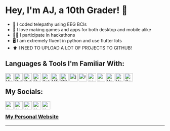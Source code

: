 # Hey, I'm AJ, a 10th Grader! 👋

- 🧠 I coded telepathy using EEG BCIs
- 📱 I love making games and apps for both desktop and mobile alike
- 🧑‍💻 I participate in hackathons
- 🖥️ I am extremely fluent in python and use flutter lots
- ⬆️ I NEED TO UPLOAD A LOT OF PROJECTS TO GITHUB!

## Languages & Tools I'm Familiar With:

[<img align="left" alt="Visual Studio Code" width="26px" src="https://upload.wikimedia.org/wikipedia/commons/thumb/9/9a/Visual_Studio_Code_1.35_icon.svg/2048px-Visual_Studio_Code_1.35_icon.svg.png" />][vscode]
[<img align="left" alt="Python" width="26px" src="https://upload.wikimedia.org/wikipedia/commons/thumb/c/c3/Python-logo-notext.svg/1869px-Python-logo-notext.svg.png" />][py]
[<img align="left" alt="Python" width="26px" src="https://cdn4.iconfinder.com/data/icons/logos-and-brands/512/181_Java_logo_logos-512.png" />][java]
[<img align="left" alt="Flutter" width="26px" src="https://storage.googleapis.com/cms-storage-bucket/0dbfcc7a59cd1cf16282.png" />][flutter]
[<img align="left" alt="Kotlin" width="26px" src="https://upload.wikimedia.org/wikipedia/commons/7/74/Kotlin_Icon.png" />][kotlin]
[<img align="left" alt="HTML" width="26px" src="https://cdn.pixabay.com/photo/2017/08/05/11/16/logo-2582748_960_720.png" />][html]
[<img align="left" alt="CSS" width="26px" src="https://cdn4.iconfinder.com/data/icons/social-media-logos-6/512/121-css3-512.png" />][css]
[<img align="left" alt="js" width="26px" src="https://upload.wikimedia.org/wikipedia/commons/thumb/6/6a/JavaScript-logo.png/800px-JavaScript-logo.png" />][js]
[<img align="left" alt="react" width="26px" src="https://upload.wikimedia.org/wikipedia/commons/thumb/a/a7/React-icon.svg/2300px-React-icon.svg.png" />][react]
[<img align="left" alt="node.js" width="26px" src="https://static-00.iconduck.com/assets.00/node-js-icon-454x512-nztofx17.png" />][node]
[<img align="left" alt="c++" width="26px" src="https://upload.wikimedia.org/wikipedia/commons/thumb/1/18/ISO_C%2B%2B_Logo.svg/1822px-ISO_C%2B%2B_Logo.svg.png" />][cplusplus]
[<img align="left" alt="Unity" width="26px" src="https://cdn4.iconfinder.com/data/icons/various-icons-2/476/Unity.png" />][unity]
[<img align="left" alt="Unreal" width="26px" src="https://docs.ultraleap.com/_images/unreal-logo.png" />][unreal]
[<img align="left" alt="Godot" width="26px" src="https://upload.wikimedia.org/wikipedia/commons/6/6a/Godot_icon.svg" />][godot]

<br />

## My Socials:

[<img align="left" alt="aj youtube" width="26px" src="https://www.svgrepo.com/show/448261/youtube.svg" />][youtube]
[<img align="left" alt="aj twitter" width="26px" src="https://www.svgrepo.com/show/475689/twitter-color.svg" />][twitter]
[<img align="left" alt="aj medium" width="26px" src="https://cdn.icon-icons.com/icons2/3041/PNG/512/medium_logo_icon_189223.png" />][medium]
[<img align="left" alt="aj linkedin" width="26px" src="https://upload.wikimedia.org/wikipedia/commons/thumb/8/81/LinkedIn_icon.svg/2048px-LinkedIn_icon.svg.png" />][linkedin]
[<img align="left" alt="aj instagram" width="26px" src="https://png.pngtree.com/png-clipart/20230401/original/pngtree-three-dimensional-instagram-icon-png-image_9015419.png" />][instagram]

<br />

### [My Personal Website](https://abhijayshandilya.com/)

---
[java]: https://www.java.com/en/
[vercel]: https://vercel.com/abhijay-shandilyas-projects
[node]: https://nodejs.org/en
[react]: https://react.dev/
[instagram]: https://www.instagram.com/aj_shand/
[linkedin]: https://www.linkedin.com/in/abhijay-s-a204272ba/
[cplusplus]: https://cplusplus.com/
[csharp]: https://www.w3schools.com/cs/index.php
[unreal]: https://www.unrealengine.com/en-US
[godot]: https://godotengine.org/
[js]: https://www.javascript.com/
[twitter]: https://twitter.com/shandilyaaj
[medium]: https://medium.com/@shandilyaabhijay
[youtube]: https://www.youtube.com/channel/UC3W3rrfbMBhHsTDzt6Gpktw
[instagram]: https://www.instagram.com/rohanht_/?hl=ur
[vscode]: https://code.visualstudio.com/
[html]: https://www.w3schools.com/html/html_intro.asp
[css]: https://www.w3schools.com/css/
[py]: https://www.python.org/
[node]: https://nodejs.org/en
[flutter]: https://flutter.dev/
[unity]: https://unity.com/
[kotlin]: https://kotlinlang.org/
[css]: https://en.wikipedia.org/wiki/CSS
[node]: https://nodejs.org/en/
